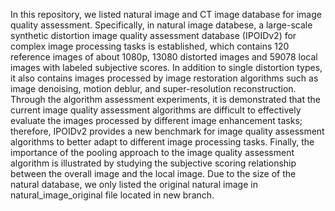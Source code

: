 In this repository, we listed natural image and CT image database for image quality assessment.
Specifically, in  natural image databese, a large-scale synthetic distortion image quality assessment database (IPOIDv2) for complex image processing tasks is established, which contains 120 reference images of about 1080p, 13080 distorted images and 59078 local images with labeled subjective scores. In addition to single distortion types, it also contains images processed by image restoration algorithms such as image denoising, motion deblur, and super-resolution reconstruction. Through the algorithm assessment experiments, it is demonstrated that the current image quality assessment algorithms are difficult to effectively evaluate the images processed by different image enhancement tasks; therefore, IPOIDv2 provides a new benchmark for image quality assessment algorithms to better adapt to different image processing tasks. Finally, the importance of the pooling approach to the image quality assessment algorithm is illustrated by studying the subjective scoring relationship between the overall image and the local image.
Due to the size of the natural database, we only listed the original natural image in natural_image_original file located in new branch.
